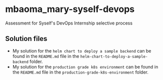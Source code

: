 # mbaoma_mary-syself-devops
Assessment for Syself's DevOps Internship selective process

## Solution files
- My solution for the ```helm chart to deploy a sample backend``` can be found in the ```README.md``` file in the ```helm-chart-to-deploy-a-sample-backend``` folder.
- My solution for the ```production grade k8s environment``` can be found in the ```README.md``` file in the ```production-grade-k8s-environment``` folder.